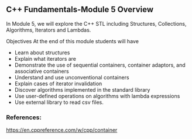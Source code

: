 ## C++ Fundamentals-Module 5 Overview

In Module 5, we will explore the C++ STL including Structures, Collections, Algorithms, Iterators and Lambdas. 


Objectives
At the end of this module students will have  
* Learn about structures
* Explain what iterators are
* Demonstrate the use of sequential containers, container adaptors, and associative containers
* Understand and use unconventional containers
* Explain cases of iterator invalidation
* Discover algorithms implemented in the standard library
* Use user-defined operations on algorithms with lambda expressions
* Use external library to read csv files. 

### References:
https://en.cppreference.com/w/cpp/container